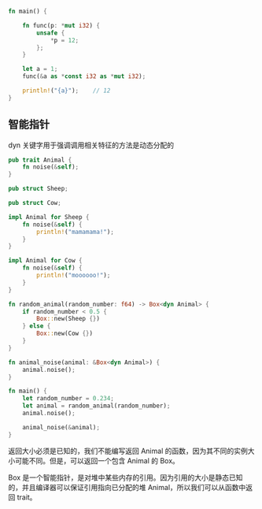 

```rust
fn main() {

    fn func(p: *mut i32) {
        unsafe {
            *p = 12;
        };
    }

    let a = 1;
    func(&a as *const i32 as *mut i32);

    println!("{a}");    // 12
}
```


## 智能指针

dyn 关键字用于强调调用相关特征的方法是动态分配的

```rust
pub trait Animal {
    fn noise(&self);
}

pub struct Sheep;

pub struct Cow;

impl Animal for Sheep {
    fn noise(&self) {
        println!("mamamama!");
    }
}

impl Animal for Cow {
    fn noise(&self) {
        println!("moooooo!");
    }
}

fn random_animal(random_number: f64) -> Box<dyn Animal> {
    if random_number < 0.5 {
        Box::new(Sheep {})
    } else {
        Box::new(Cow {})
    }
}

fn animal_noise(animal: &Box<dyn Animal>) {
    animal.noise();
}

fn main() {
    let random_number = 0.234;
    let animal = random_animal(random_number);
    animal.noise();

    animal_noise(&animal);
}
```

返回大小必须是已知的，我们不能编写返回 Animal 的函数，因为其不同的实例大小可能不同。但是，可以返回一个包含 Animal 的 Box。

Box 是一个智能指针，是对堆中某些内存的引用。因为引用的大小是静态已知的，并且编译器可以保证引用指向已分配的堆 Animal，所以我们可以从函数中返回 trait。
